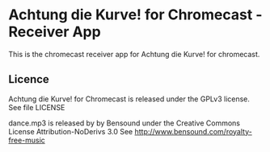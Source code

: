 # Achtung die Kurve! for Chromecast - Receiver App

This is the chromecast receiver app for Achtung die Kurve! for chromecast.

## Licence
Achtung die Kurve! for Chromecast is released under the GPLv3 license. See file LICENSE

dance.mp3 is released by by Bensound under the Creative Commons License Attribution-NoDerivs 3.0
See http://www.bensound.com/royalty-free-music